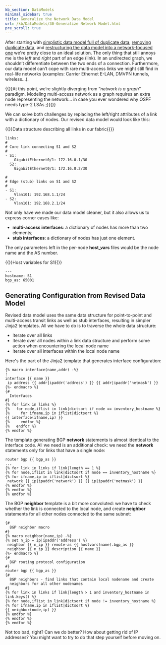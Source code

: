 ```yaml
---
kb_section: DataModels
minimal_sidebar: true
title: Generalize the Network Data Model
url: /kb/DataModels/30-Generalize Network Model.html
pre_scroll: true
---
```

After starting with [simplistic data model full of duplicate data](index.html), [removing duplicate data](10-Removing%20Duplicate%20Data.html), and [restructuring the data model into a network-focused one](20-Restructure.html) we're pretty close to an ideal solution. The only thing that still annoys me is the *left* and *right* part of an edge (link). In an undirected graph, we shouldn’t differentiate between the two ends of a connection. Furthermore, our data model can’t cope with rare multi-access links we might still find in real-life networks (examples: Carrier Ethernet E-LAN, DMVPN tunnels, wireless...).

{{<note note>}}At this point, we’re slightly diverging from “*network is a graph*” paradigm. Modeling multi-access network as a graph requires an extra node representing the network... in case you ever wondered why OSPF needs type-2 LSAs ;){{</note>}}

We can solve both challenges by replacing the left/right attributes of a link with a dictionary of nodes. Our revised data model would look like this:

{{<cc>}}Data structure describing all links in our fabric{{</cc>}}

    links:
    #
    # Core link connecting S1 and S2
    #
    - S1:
        GigabitEthernet0/1: 172.16.0.1/30
      S2:
        GigabitEthernet0/1: 172.16.0.2/30

    #
    # Edge (stub) links on S1 and S2
    #
    - S1:
        Vlan101: 192.168.1.1/24
    - S2:
        Vlan101: 192.168.2.1/24

Not only have we made our data model cleaner, but it also allows us to express corner cases like:

* **multi-access interfaces**: a dictionary of nodes has more than two elements;
* **stub interfaces**: a dictionary of nodes has just one element.

The only parameters left in the per-node **host_vars** files would be the node name and the AS number.

{{<cc>}}Host variables for S1{{</cc>}}

    ---
    hostname: S1
    bgp_as: 65001

## Generating Configuration from Revised Data Model

Revised data model uses the same data structure for point-to-point and multi-access transit links as well as stub interfaces, resulting in simpler Jinja2 templates. All we have to do is to traverse the whole data structure:

* Iterate over all links
* Iterate over all nodes within a link data structure and perform some action when encountering the local node name
* Iterate over all interfaces within the local node name

Here's the part of the Jinja2 template that generates interface configuration:

    {% macro interface(name,addr) -%}
    !
    interface {{ name }}
     ip address {{ addr|ipaddr('address') }} {{ addr|ipaddr('netmask') }}
    {%- endmacro %}
    {#
      Interfaces
    #}
    {% for link in links %}
    {%   for node,iflist in link|dictsort if node == inventory_hostname %}
    {%     for ifname,ip in iflist|dictsort %}
    {{ interface(ifname,ip) }}
    {%     endfor %}
    {%   endfor %}
    {% endfor %}

The template generating BGP **network** statements is almost identical to the interface code. All we need is an additional check: we need the **network** statements only for links that have a single node:

    router bgp {{ bgp_as }}
    ...
    {% for link in links if link|length == 1 %}
    {% for node,iflist in link|dictsort if node == inventory_hostname %}
    {% for ifname,ip in iflist|dictsort %}
     network {{ ip|ipaddr('network') }} {{ ip|ipaddr('netmask') }}
    {% endfor %}
    {% endfor %}
    {% endfor %}

The BGP **neighbor** template is a bit more convoluted: we have to check whether the link is connected to the local node, and create **neighbor** statements for all other nodes connected to the same subnet:

    {#
      BGP neighbor macro
    #}
    {% macro neighbor(name,ip) -%}
    {% set n_ip = ip|ipaddr('address') %}
     neighbor {{ n_ip }} remote-as {{ hostvars[name].bgp_as }}
     neighbor {{ n_ip }} description {{ name }}
    {%- endmacro %}
    {#
      BGP routing protocol configuration
    #}
    router bgp {{ bgp_as }}
    {#
      BGP neighbors - find links that contain local nodename and create
      neighbors for all other nodenames
    #}
    {% for link in links if link|length > 1 and inventory_hostname in link.keys() %}
    {% for node,iflist in link|dictsort if node != inventory_hostname %}
    {% for ifname,ip in iflist|dictsort %}
    {{ neighbor(node,ip) }}
    {% endfor %}
    {% endfor %}
    {% endfor %}

Not too bad, right? Can we do better? How about getting rid of IP addresses? You might want to try to do that step yourself before moving on.
